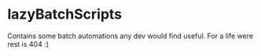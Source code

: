 # lazyBatchScripts

Contains some batch automations any dev would find useful. 
For a life were rest is 404 :)
